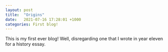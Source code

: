 ```yaml
---
layout: post
title:  "Origins"
date:   2021-07-16 17:28:01 +1000
categories: First blog!
---
```


This is my first ever blog! Well, disregarding one that I wrote in year eleven for a history essay.

